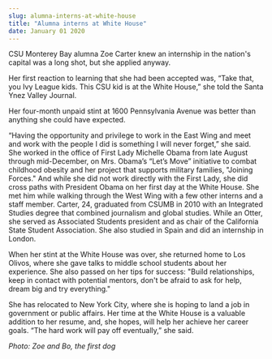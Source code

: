 ```yaml
---
slug: alumna-interns-at-white-house
title: "Alumna interns at White House"
date: January 01 2020
---
```


<p>CSU Monterey Bay alumna Zoe Carter knew an internship in the nation's capital was a long shot, but she applied anyway.
</p><p>Her first reaction to learning that she had been accepted was, “Take that, you Ivy League kids. This CSU kid is at the White House,” she told the Santa Ynez Valley Journal.
</p><p>Her four-month unpaid stint at 1600 Pennsylvania Avenue was better than anything she could have expected.
</p><p>“Having the opportunity and privilege to work in the East Wing and meet and work with the people I did is something I will never forget,” she said. She worked in the office of First Lady Michelle Obama from late August through mid-December, on Mrs. Obama’s “Let’s Move” initiative to combat childhood obesity and her project that supports military families, "Joining Forces." And while she did not work directly with the First Lady, she did cross paths with President Obama on her first day at the White House. She met him while walking through the West Wing with a few other interns and a staff member. Carter, 24, graduated from CSUMB in 2010 with an Integrated Studies degree that combined journalism and global studies. While an Otter, she served as Associated Students president and as chair of the California State Student Association. She also studied in Spain and did an internship in London.
</p><p>When her stint at the White House was over, she returned home to Los Olivos, where she gave talks to middle school students about her experience. She also passed on her tips for success: "Build relationships, keep in contact with potential mentors, don't be afraid to ask for help, dream big and try everything."
</p><p>She has relocated to New York City, where she is hoping to land a job in government or public affairs. Her time at the White House is a valuable addition to her resume, and, she hopes, will help her achieve her career goals. “The hard work will pay off eventually,” she said.
</p><p> 
</p><p><em>Photo: Zoe and Bo, the first dog</em>
</p><p> 
</p>
